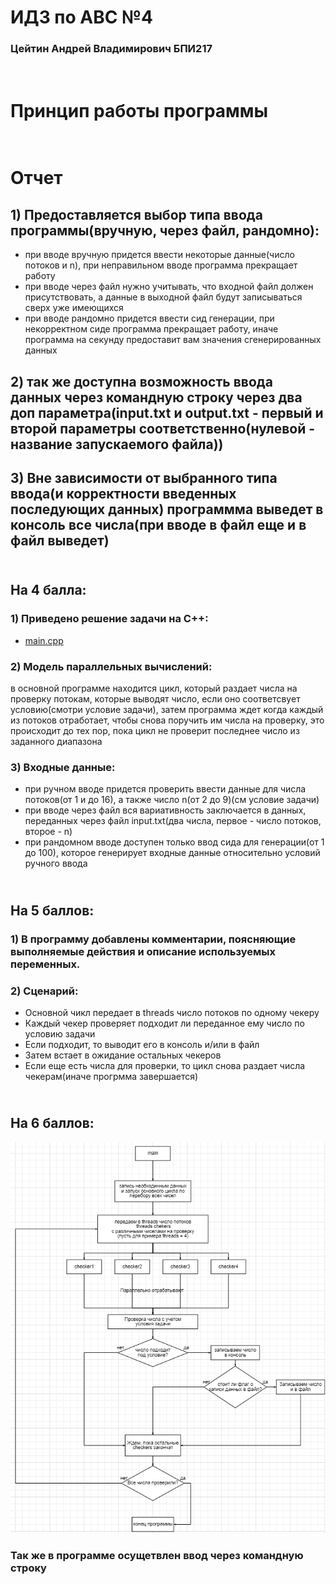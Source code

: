 # ИДЗ по АВС №4
### Цейтин Андрей Владимирович БПИ217
# <br> Принцип работы программы
# <br> Отчет
## 1) Предоставляется выбор типа ввода программы(вручную, через файл, рандомно):
* при вводе вручную придется ввести некоторые данные(число потоков и n), при неправильном вводе программа прекращает работу
* при вводе через файл нужно учитывать, что входной файл должен присутствовать, а данные в выходной файл будут записываться сверх уже имеющихся
* при вводе рандомно придется ввести сид генерации, при некорректном сиде программа прекращает работу, иначе программа на секунду предоставит вам значения сгенерированных данных
## 2) так же доступна возможность ввода данных через командную строку через два доп параметра(input.txt и output.txt - первый и второй параметры соответственно(нулевой - название запускаемого файла))
## 3) Вне зависимости от выбранного типа ввода(и корректности введенных последующих данных) программма выведет в консоль все числа(при вводе в файл еще и в файл выведет)
## <br> На 4 балла:
### 1) Приведено решение задачи на C++:
* [main.cpp](https://github.com/CehhGhost/ABC4/blob/main/main.cpp)
### 2) Модель параллельных вычислений:
в основной программе находится цикл, который раздает числа на проверку потокам, которые выводят число, если оно соответсвует условию(смотри условие задачи), затем программа ждет когда каждый из потоков отработает, чтобы снова поручить им числа на проверку, это происходит до тех пор, пока цикл не проверит последнее число из заданного диапазона
### 3) Входные данные:
* при ручном вводе придется проверить ввести данные для числа потоков(от 1 и до 16), а также число n(от 2 до 9)(см условие задачи)
* при вводе через файл вся вариативность заключается в данных, переданных через файл input.txt(два числа, первое - число потоков, второе - n)
* при рандомном вводе доступен только ввод сида для генерации(от 1 до 100), которое генерирует входные данные относительно условий ручного ввода
## <br> На 5 баллов:
### 1) В программу добавлены комментарии, поясняющие выполняемые действия и описание используемых переменных.
### 2) Сценарий:
* Основной чикл передает в threads число потоков по одному чекеру
* Каждый чекер проверяет подходит ли переданное ему число по условию задачи
* Если подходит, то выводит его в консоль и/или в файл
* Затем встает в ожидание остальных чекеров
* Если еще есть числа для проверки, то цикл снова раздает числа чекерам(иначе прогрмма завершается)
## <br> На 6 баллов:
![System](https://github.com/CehhGhost/ABC4/blob/main/System.png)
### Так же в программе осущетвлен ввод через командную строку
